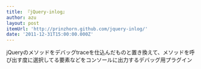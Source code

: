 ```yaml
---
title: 『jQuery-inlog』
author: azu
layout: post
itemUrl: 'http://prinzhorn.github.com/jquery-inlog/'
date: '2011-12-31T15:00:00.000Z'
---
```

jQueryのメソッドをデバッグtraceを仕込んだものと置き換えて、メソッドを呼び出す度に選択してる要素などをコンソールに出力するデバッグ用プラグイン

